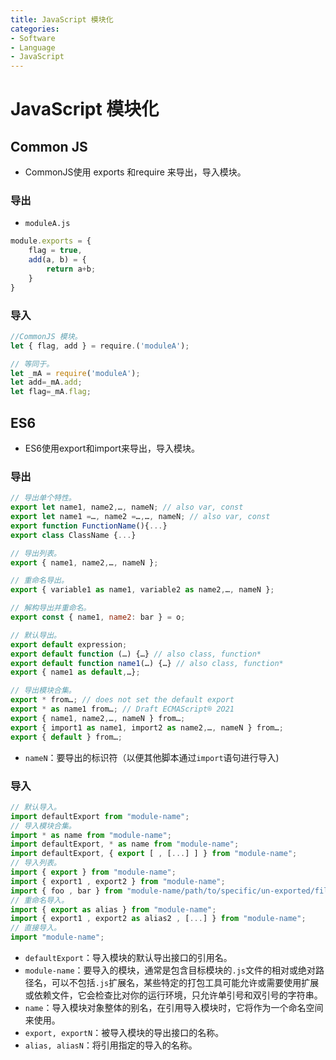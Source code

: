 ```yaml
---
title: JavaScript 模块化
categories:
- Software
- Language
- JavaScript
---
```

# JavaScript 模块化

## Common JS

- CommonJS使用 exports 和require 来导出，导入模块。

### 导出

- `moduleA.js`

```js
module.exports = {
    flag = true,
    add(a, b) = {
        return a+b;
    }
}
```

### 导入

```javascript
//CommonJS 模块。
let { flag, add } = require.('moduleA');

// 等同于。
let _mA = require('moduleA');
let add=_mA.add;
let flag=_mA.flag;
```

## ES6

- ES6使用export和import来导出，导入模块。

### 导出

```js
// 导出单个特性。
export let name1, name2,…, nameN; // also var, const
export let name1 =…, name2 =…,…, nameN; // also var, const
export function FunctionName(){...}
export class ClassName {...}

// 导出列表。
export { name1, name2,…, nameN };

// 重命名导出。
export { variable1 as name1, variable2 as name2,…, nameN };

// 解构导出并重命名。
export const { name1, name2: bar } = o;

// 默认导出。
export default expression;
export default function (…) {…} // also class, function*
export default function name1(…) {…} // also class, function*
export { name1 as default,…};

// 导出模块合集。
export * from…; // does not set the default export
export * as name1 from…; // Draft ECMAScript® 2O21
export { name1, name2,…, nameN } from…;
export { import1 as name1, import2 as name2,…, nameN } from…;
export { default } from…;
```

- `nameN`：要导出的标识符（以便其他脚本通过`import`语句进行导入)

### 导入

```js
// 默认导入。
import defaultExport from "module-name";
// 导入模块合集。
import * as name from "module-name";
import defaultExport, * as name from "module-name";
import defaultExport, { export [ , [...] ] } from "module-name";
// 导入列表。
import { export } from "module-name";
import { export1 , export2 } from "module-name";
import { foo , bar } from "module-name/path/to/specific/un-exported/file";
// 重命名导入。
import { export as alias } from "module-name";
import { export1 , export2 as alias2 , [...] } from "module-name";
// 直接导入。
import "module-name";
```

- `defaultExport`：导入模块的默认导出接口的引用名。
- `module-name`：要导入的模块，通常是包含目标模块的`.js`文件的相对或绝对路径名，可以不包括`.js`扩展名，某些特定的打包工具可能允许或需要使用扩展或依赖文件，它会检查比对你的运行环境，只允许单引号和双引号的字符串。
- `name`：导入模块对象整体的别名，在引用导入模块时，它将作为一个命名空间来使用。
- `export, exportN`：被导入模块的导出接口的名称。
- `alias, aliasN`：将引用指定的导入的名称。